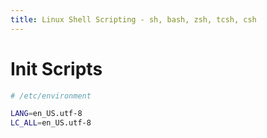 ```yaml
---
title: Linux Shell Scripting - sh, bash, zsh, tcsh, csh
---
```


# Init Scripts

```bash
# /etc/environment

LANG=en_US.utf-8
LC_ALL=en_US.utf-8
```
